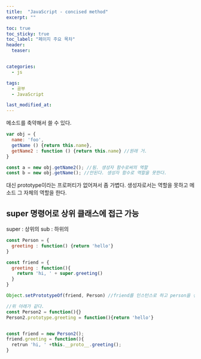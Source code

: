 ```yaml
---
title:  "JavaScript - concised method"
excerpt: ""

toc: true
toc_sticky: true
toc_label: "페이지 주요 목차"
header:
  teaser: 


categories:
  - js

tags:
  - 공부
  - JavaScript

last_modified_at: 
---
```


메소드를 축약해서 쓸 수 있다.

```javascript
var obj = {
  name: 'foo',
  getName () {return this.name},
  getName2 : function () {return this.name} //원래 거.
}

const a = new obj.getName2(); //됨. 생성자 함수로써의 역할
const b = new obj.getName(); //안된다. 생성자 함수로 역할을 못한다.
```

대신 prototype이라는 프로퍼티가 없어져서 좀 가볍다. 생성자로서는 역할을 못하고 메소드 그 자체의 역할을 한다.

## super 명령어로 상위 클래스에 접근 가능

super : 상위의
sub : 하위의

```javascript
const Person = {
  greeting : function() {return 'hello'}
}

const friend = {
  greeting : function(){
    return 'hi, ' + super.greeting()
  }
}

Object.setPrototypeOf(friend, Person) //friend를 인스턴스로 하고 person을 생성자로 하라.

//위 아래가 같다.
const Person2 = function(){}
Person2.prototype.greeting = function(){return 'hello'}


const friend = new Person2();
friend.greeting = function(){
  retrun 'hi, ' +this.__proto__.greeting();
}
```



